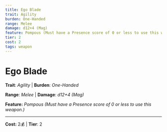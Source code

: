 ```yaml
---
title: Ego Blade
trait: Agility
burden: One-Handed
range: Melee
damage: d12+4 (Mag)
feature: Pompous (Must have a Presence score of 0 or less to use this weapon.)
tier: 2
cost: 2
tags: weapon
---
```

# Ego Blade

**Trait**: _Agility_ | **Burden**: _One-Handed_

**Range**: _Melee_ | **Damage**: _d12+4 (Mag)_

**Feature:** _Pompous (Must have a Presence score of 0 or less to use this weapon.)_

___
**Cost:** 2💰 | **Tier**: 2
